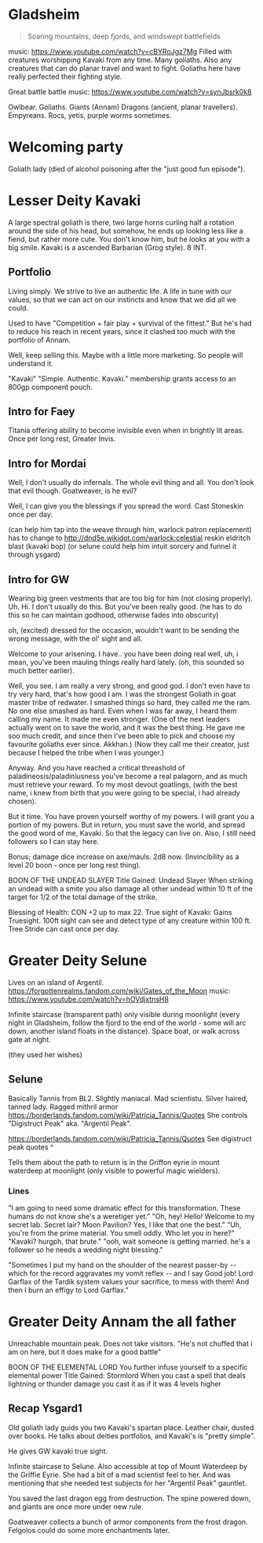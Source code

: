 # Gladsheim
> Soaring mountains, deep fjords, and windswept battlefields

music: https://www.youtube.com/watch?v=cBYRoJgz7Mg
Filled with creatures worshipping Kavaki from any time. Many goliaths.
Also any creatures that can do planar travel and want to fight.
Goliaths here have really perfected their fighting style.

Great battle
battle music: https://www.youtube.com/watch?v=synJbsrk0k8

Owlbear. Goliaths.
Giants (Annam)
Dragons (ancient, planar travellers).
Empyreans.
Rocs, yetis, purple worms sometimes.

# Welcoming party
Goliath lady (died of alcohol poisoning after the "just good fun episode").

# Lesser Deity Kavaki

A large spectral goliath is there, two large horns curling half a rotation around the side of his head, but somehow, he ends up looking less like a fiend, but rather more cute. You don't know him, but he looks at you with a big smile.
Kavaki is a ascended Barbarian (Grog style). 8 INT.

## Portfolio
Living simply. We strive to live an authentic life. A life in tune with our values, so that we can act on our instincts and know that we did all we could.

Used to have "Competition + fair play + survival of the fittest."
But he's had to reduce his reach in recent years, since it clashed too much with the portfolio of Annam.

Well, keep selling this. Maybe with a little more marketing. So people will understand it.

"Kavaki"
"Simple. Authentic. Kavaki."
membership grants access to an 800gp component pouch.

## Intro for Faey
Titania offering ability to become invisible even when in brightly lit areas.
Once per long rest, Greater Invis.

## Intro for Mordai
Well, I don't usually do infernals. The whole evil thing and all. You don't look that evil though. Goatweaver, is he evil?

Well, I can give you the blessings if you spread the word.
Cast Stoneskin once per day.

(can help him tap into the weave through him, warlock patron replacement)
has to change to http://dnd5e.wikidot.com/warlock:celestial
reskin eldritch blast (kavaki bop)
(or selune could help him intuit sorcery and funnel it through ysgard)

## Intro for GW
Wearing big green vestments that are too big for him (not closing properly).
Uh. Hi. I don't usually do this. But you've been really good.
(he has to do this so he can maintain godhood, otherwise fades into obscurity)

oh, (excited) dressed for the occasion, wouldn't want to be sending the wrong message, with the ol' sight and all.

Welcome to your arisening. I have.. you have been doing real well, uh, i mean, you've been mauling things really hard lately. (oh, this sounded so much better earlier).

Well, you see. I am really a very strong, and good god. I don't even have to try very hard, that's how good I am. I was the strongest Goliath in goat master tribe of redwater. I smashed things so hard, they called me the ram. No one else smashed as hard. Even when I was far away, I heard them calling my name. It made me even stronger.
(One of the next leaders actually went on to save the world, and it was the best thing. He gave me soo much credit, and since then I've been able to pick and choose my favourite goliaths ever since. Akkhan.)
(Now they call me their creator, just because I helped the tribe when I was younger.)

Anyway. And you have reached a critical threashold of paladineosis/paladiniusness you've become a real palagorn, and as much must retrieve your reward.
To my most devout goatlings, (with the best name, i knew from birth that you were going to be special, i had already chosen).

But it time. You have proven yourself worthy of my powers. I will grant you a portion of my powers. But in return, you must save the world, and spread the good word of me, Kavaki. So that the legacy can live on. Also, I still need followers so I can stay here.

Bonus; damage dice increase on axe/mauls. 2d8 now.
(Invincibility as a level 20 boon - once per long rest thing).

BOON OF THE UNDEAD SLAYER
Title Gained: Undead Slayer
When striking an undead with a smite you also damage all other undead within 10 ft of the target for 1/2 of the total damage of the strike.

Blessing of Health: CON +2 up to max 22.
True sight of Kavaki: Gains Truesight. 100ft sight can see and detect type of any creature within 100 ft.
Tree Stride can cast once per day.

# Greater Deity Selune
Lives on an island of Argentil.
https://forgottenrealms.fandom.com/wiki/Gates_of_the_Moon
music: https://www.youtube.com/watch?v=hOVdjxtnsH8

Infinite staircase (transparent path) only visible during moonlight (every night in Gladsheim, follow the fjord to the end of the world - some will arc down, another island floats in the distance). Space boat, or walk across gate at night.

(they used her wishes)

## Selune
Basically Tannis from BL2. Slightly maniacal. Mad scientistu.
Silver haired, tanned lady. Ragged mithril armor
https://borderlands.fandom.com/wiki/Patricia_Tannis/Quotes
She controls "Digistruct Peak" aka. "Argentil Peak".

https://borderlands.fandom.com/wiki/Patricia_Tannis/Quotes
See digistruct peak quotes ^

Tells them about the path to return is in the Griffon eyrie in mount waterdeep at moonlight (only visible to powerful magic wielders).

### Lines
"I am going to need some dramatic effect for this transformation. These humans do not know she's a weretiger yet."
"Oh, hey! Hello! Welcome to my secret lab. Secret lair? Moon Pavilion? Yes, I like that one the best."
"Uh, you're from the prime material. You smell oddly. Who let you in here?"
"Kavaki? hurgph, that brute."
"ooh, wait someone is getting married. he's a follower so he needs a wedding night blessing."

"Sometimes I put my hand on the shoulder of the nearest passer-by -- which for the record aggravates my vomit reflex -- and I say Good job! Lord Garflax of the Tardik system values your sacrifice, to mess with them! And then I burn an effigy to Lord Garflax."


# Greater Deity Annam the all father
Unreachable mountain peak. Does not take visitors.
"He's not chuffed that i am on here, but it does make for a good battle"

BOON OF THE ELEMENTAL LORD
You further infuse yourself to a specific elemental power
Title Gained: Stormlord When you cast a spell that deals lightning or thunder damage you cast it as if it was 4 levels higher


## Recap Ysgard1
Old goliath lady guids you two Kavaki's spartan place. Leather chair, dusted over books. He talks about deities portfolios, and Kavaki's is "pretty simple".

He gives GW kavaki true sight.

Infinite staircase to Selune. Also accessible at top of Mount Waterdeep by the Griffie Eyrie. She had a bit of a mad scientist feel to her. And was mentioning that she needed test subjects for her "Argentil Peak" gauntlet.

You saved the last dragon egg from destruction. The spine powered down, and giants are once more under new rule.

Goatweaver collects a bunch of armor components from the frost dragon. Felgolos could do some more enchantments later.
